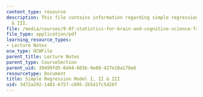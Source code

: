 ```yaml
---
content_type: resource
description: This file contains information regarding simple regression model I, II
  & III.
file: /media/courses/9-07-statistics-for-brain-and-cognitive-science-fall-2016/3d72a29214816757c0952b541fc5d2bf_MIT9_07F16_lec13.pdf
file_type: application/pdf
learning_resource_types:
- Lecture Notes
ocw_type: OCWFile
parent_title: Lecture Notes
parent_type: CourseSection
parent_uid: 39499fd5-0d44-603b-9e08-427e10a178e6
resourcetype: Document
title: Simple Regression Model I, II & III
uid: 3d72a292-1481-6757-c095-2b541fc5d2bf
---
```

